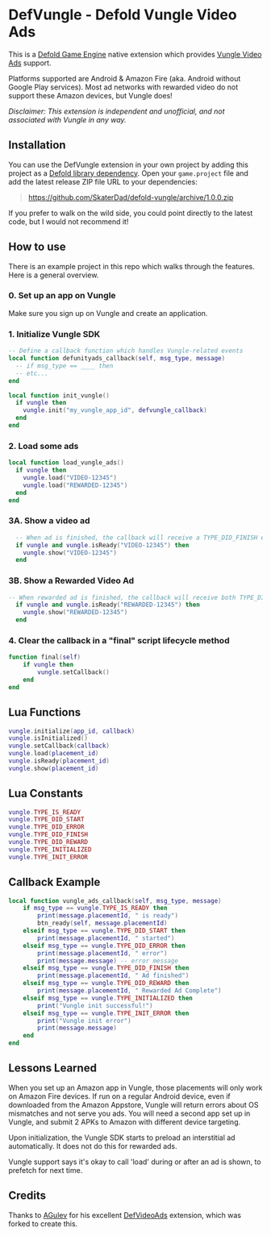 # DefVungle - Defold Vungle Video Ads

This is a [Defold Game Engine](https://defold.com) native extension which provides [Vungle Video Ads](https://vungle.com/monetize/) support.

Platforms supported are Android & Amazon Fire (aka. Android without Google Play services).  Most ad networks with rewarded video do not support these Amazon devices, but Vungle does!

*Disclaimer: This extension is independent and unofficial, and not associated with Vungle in any way.*

## Installation

You can use the DefVungle extension in your own project by adding this project as a [Defold library dependency](http://www.defold.com/manuals/libraries/). Open your `game.project` file and add the latest release ZIP file URL to your dependencies:

> https://github.com/SkaterDad/defold-vungle/archive/1.0.0.zip

If you prefer to walk on the wild side, you could point directly to the latest code, but I would not recommend it!

## How to use

There is an example project in this repo which walks through the features.  Here is a general overview.

### 0. Set up an app on Vungle

Make sure you sign up on Vungle and create an application.

### 1. Initialize Vungle SDK

```lua
-- Define a callback function which handles Vungle-related events
local function defunityads_callback(self, msg_type, message)
  -- if msg_type == ____ then
  -- etc...
end

local function init_vungle()
  if vungle then
    vungle.init("my_vungle_app_id", defvungle_callback)
  end
end

```

### 2. Load some ads

```lua
local function load_vungle_ads()
  if vungle then
    vungle.load("VIDEO-12345")
    vungle.load("REWARDED-12345")
  end
end
```

### 3A. Show a video ad
```lua
  -- When ad is finished, the callback will receive a TYPE_DID_FINISH event.
  if vungle and vungle.isReady("VIDEO-12345") then
    vungle.show("VIDEO-12345")
  end
```

### 3B. Show a Rewarded Video Ad
```lua
-- When rewarded ad is finished, the callback will receive both TYPE_DID_FINISH and TYPE_DID_REWARD events.
  if vungle and vungle.isReady("REWARDED-12345") then
    vungle.show("REWARDED-12345")
  end
```

### 4. Clear the callback in a "final" script lifecycle method
```lua
function final(self)
    if vungle then
        vungle.setCallback()
    end
end
```

## Lua Functions

```lua
vungle.initialize(app_id, callback)
vungle.isInitialized()
vungle.setCallback(callback)
vungle.load(placement_id)
vungle.isReady(placement_id)
vungle.show(placement_id)
```

## Lua Constants

```lua
vungle.TYPE_IS_READY
vungle.TYPE_DID_START
vungle.TYPE_DID_ERROR
vungle.TYPE_DID_FINISH
vungle.TYPE_DID_REWARD
vungle.TYPE_INITIALIZED
vungle.TYPE_INIT_ERROR
```

## Callback Example

```lua
local function vungle_ads_callback(self, msg_type, message)
    if msg_type == vungle.TYPE_IS_READY then
        print(message.placementId, " is ready")
        btn_ready(self, message.placementId)
    elseif msg_type == vungle.TYPE_DID_START then
        print(message.placementId, " started")
    elseif msg_type == vungle.TYPE_DID_ERROR then
        print(message.placementId, " error")
        print(message.message) -- error message
    elseif msg_type == vungle.TYPE_DID_FINISH then
        print(message.placementId, " Ad finished")
    elseif msg_type == vungle.TYPE_DID_REWARD then
        print(message.placementId, " Rewarded Ad Complete")
    elseif msg_type == vungle.TYPE_INITIALIZED then
        print("Vungle init successful!")
    elseif msg_type == vungle.TYPE_INIT_ERROR then
        print("Vungle init error")
        print(message.message)
    end
end
```

## Lessons Learned

When you set up an Amazon app in Vungle, those placements will only work on Amazon Fire devices.  If run on a regular Android device, even if downloaded from the Amazon Appstore, Vungle will return errors about OS mismatches and not serve you ads.   You will need a second app set up in Vungle, and submit 2 APKs to Amazon with different device targeting.

Upon initialization, the Vungle SDK starts to preload an interstitial ad automatically.  It does not do this for rewarded ads.

Vungle support says it's okay to call 'load' during or after an ad is shown, to prefetch for next time.

## Credits

Thanks to [AGulev](https://github.com/AGulev) for his excellent [DefVideoAds](https://github.com/AGulev/DefVideoAds) extension, which was forked to create this.